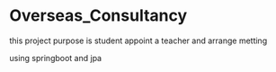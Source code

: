 # Overseas_Consultancy
this project purpose is student appoint a teacher and arrange metting 


using springboot and jpa 
